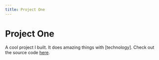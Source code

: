 ```yaml
---
title: Project One
---
```

# Project One
A cool project I built. It does amazing things with [technology]. Check out the source code [here](https://github.com/yourusername/project1).